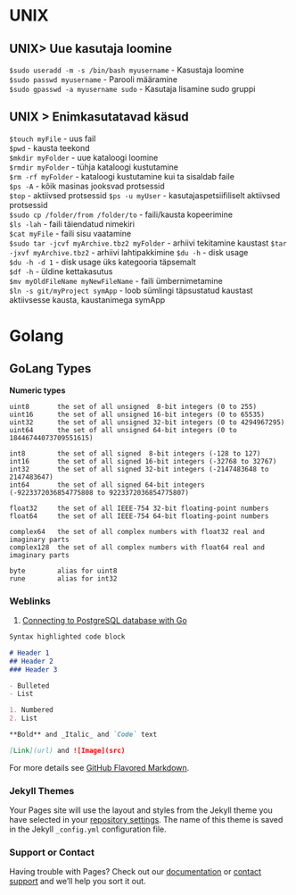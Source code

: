 # UNIX
## UNIX> Uue kasutaja loomine 
```$sudo useradd -m -s /bin/bash myusername``` - Kasustaja loomine  
```$sudo passwd myusername``` - Parooli määramine  
```$sudo gpasswd -a myusername sudo``` - Kasutaja lisamine sudo gruppi

## UNIX > Enimkasutatavad käsud
```$touch myFile```    - uus fail  
```$pwd```             - kausta teekond  
```$mkdir myFolder``` - uue kataloogi loomine  
```$rmdir myFolder``` - tühja kataloogi kustutamine  
```$rm -rf myFolder``` - kataloogi kustutamine kui ta sisaldab faile  
```$ps -A``` - kõik masinas jooksvad protsessid  
```$top``` - aktiivsed protsessid
```$ps -u myUser``` - kasutajaspetsiifiliselt aktiivsed protsessid  
```$sudo cp /folder/from /folder/to``` - faili/kausta kopeerimine  
```$ls -lah``` - faili täiendatud nimekiri  
```$cat myFile``` - faili sisu vaatamine  
```$sudo tar -jcvf myArchive.tbz2 myFolder``` - arhiivi tekitamine kaustast 
```$tar -jxvf myArchive.tbz2``` - arhiivi lahtipakkimine 
```$du -h``` - disk usage  
```$du -h -d 1``` - disk usage üks kategooria täpsemalt  
```$df -h``` - üldine kettakasutus  
```$mv myOldFileName myNewFileName``` - faili ümbernimetamine  
```$ln -s git/myProject symApp``` - loob sümlingi täpsustatud kaustast aktiivsesse kausta, kaustanimega symApp



# Golang
## GoLang Types

**Numeric types**
```
uint8       the set of all unsigned  8-bit integers (0 to 255)
uint16      the set of all unsigned 16-bit integers (0 to 65535)
uint32      the set of all unsigned 32-bit integers (0 to 4294967295)
uint64      the set of all unsigned 64-bit integers (0 to 18446744073709551615)

int8        the set of all signed  8-bit integers (-128 to 127)
int16       the set of all signed 16-bit integers (-32768 to 32767)
int32       the set of all signed 32-bit integers (-2147483648 to 2147483647)
int64       the set of all signed 64-bit integers (-9223372036854775808 to 9223372036854775807)

float32     the set of all IEEE-754 32-bit floating-point numbers
float64     the set of all IEEE-754 64-bit floating-point numbers

complex64   the set of all complex numbers with float32 real and imaginary parts
complex128  the set of all complex numbers with float64 real and imaginary parts

byte        alias for uint8
rune        alias for int32
```

### Weblinks

1. [Connecting to PostgreSQL database with Go](https://www.calhoun.io/using-postgresql-with-golang/)

```markdown
Syntax highlighted code block

# Header 1
## Header 2
### Header 3

- Bulleted
- List

1. Numbered
2. List

**Bold** and _Italic_ and `Code` text

[Link](url) and ![Image](src)
```

For more details see [GitHub Flavored Markdown](https://guides.github.com/features/mastering-markdown/).

### Jekyll Themes

Your Pages site will use the layout and styles from the Jekyll theme you have selected in your [repository settings](https://github.com/kaidokariste/bookworm/settings). The name of this theme is saved in the Jekyll `_config.yml` configuration file.

### Support or Contact

Having trouble with Pages? Check out our [documentation](https://help.github.com/categories/github-pages-basics/) or [contact support](https://github.com/contact) and we’ll help you sort it out.
